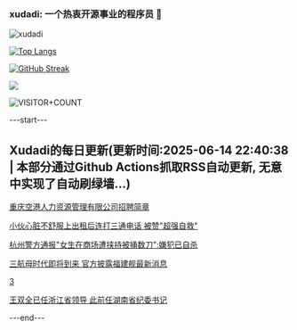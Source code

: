 ### xudadi: 一个热衷开源事业的程序员 👋

![xudadi](https://github-readme-stats-git-masterorgs-github-readme-stats-team.vercel.app/api?username=xudadi)

[![Top Langs](https://github-readme-stats.vercel.app/api/top-langs/?username=xudadi)](https://github.com/anuraghazra/github-readme-stats)

[![GitHub Streak](https://streak-stats.demolab.com?user=xudadi&locale=zh_Hans)](https://git.io/streak-stats)

![](https://raw.githubusercontent.com/xudadi/xudadi/main/assets/github-contribution-grid-snake.svg)

![VISITOR+COUNT](https://komarev.com/ghpvc/?username=xudadi&label=VISITOR+COUNT)


---start---

## Xudadi的每日更新(更新时间:2025-06-14 22:40:38 | 本部分通过Github Actions抓取RSS自动更新, 无意中实现了自动刷绿墙...)

[重庆空港人力资源管理有限公司招聘简章](https://www.gongkaoleida.com/article/2451464)

[小伙心脏不舒服上出租后连打三通电话 被赞"超强自救"](https://m.163.com/news/article/K214CTRM05345ARG.html)

[杭州警方通报"女生在商场遭挟持被捅数刀":嫌犯已自杀](https://m.163.com/news/article/K21LOV1R0514R9OJ.html)

[三航母时代即将到来 官方披露福建舰最新消息](https://m.163.com/news/article/K21ELPBH051482MP.html)

[3](https://m.163.com/touch/news/sub/domestic)

[王双全已任浙江省领导 此前任湖南省纪委书记](https://m.163.com/news/article/K21FD7C80530JPVV.html)

---end---
